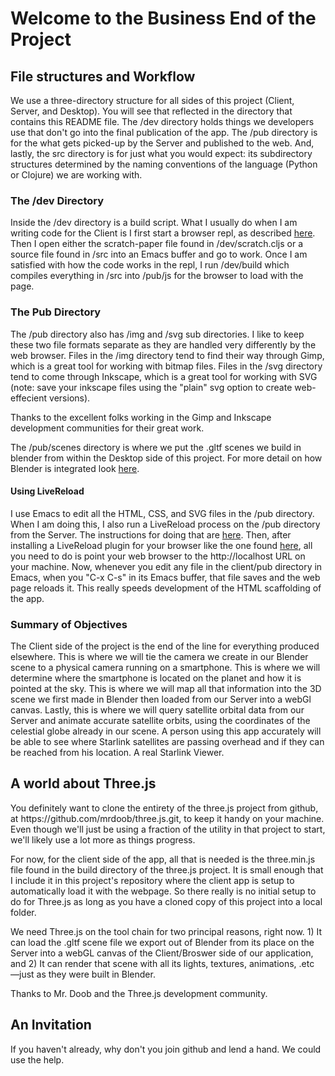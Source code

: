 <h1>Welcome to the Business End of the Project</h1>
<h2>File structures and Workflow</h1>
<p>We use a three-directory structure for all sides of this project (Client, Server, and Desktop).  You will see that reflected in the directory that contains this README file.  The /dev directory holds things we developers use that don't go into the final publication of the app.  The /pub directory is for the what gets picked-up by the Server and published to the web. And, lastly, the src directory is for just what you would expect: its subdirectory structures determined by the naming conventions of the language (Python or Clojure) we are working with.

<h3>The /dev Directory</h3>
Inside the /dev directory is a build script.  What I usually do when I am writing code for the Client is I first start a browser repl, as described <a href="">here</a>.  Then I open either the scratch-paper file found in /dev/scratch.cljs or a source file found in /src into an Emacs buffer and go to work.  Once I am satisfied with how the code works in the repl, I run /dev/build which compiles everything in /src into /pub/js for the browser to load with the page.

<h3>The Pub Directory</h3>
The /pub directory also has /img and /svg sub directories.  I like to keep these two file formats separate as they are handled very differently by the web browser.  Files in the /img directory tend to find their way through Gimp, which is a great tool for working with bitmap files.  Files in the /svg directory tend to come through Inkscape, which is a great tool for working with SVG (note: save your inkscape files using the "plain" svg option to create web-effecient versions).
  
Thanks to the excellent folks working in the Gimp and Inkscape development communities for their great work.  

The /pub/scenes directory is where we put the .gltf scenes we build in blender from within the Desktop side of this project. For more detail on how Blender is integrated look <a href="">here</a>.</p>

<h4>Using LiveReload</h4>

<p>I use Emacs to edit all the HTML, CSS, and SVG files in the /pub directory.  When I am doing this, I also run a LiveReload process on the /pub directory from the Server.  The instructions for doing that are <a href="">here</a>. Then, after installing a LiveReload plugin for your browser like the one found <a href="https://chrome.google.com/webstore/detail/livereload/jnihajbhpnppcggbcgedagnkighmdlei?hl=en">here</a>, all you need to do is point your web browser to the http://localhost URL on your machine. Now, whenever you edit any file in the client/pub directory in Emacs, when you "C-x C-s" in its Emacs buffer, that file saves and the web page reloads it. This really speeds development of the HTML scaffolding of the app. </p> 
  
<h3>Summary of Objectives</h3>
<p>The Client side of the project is the end of the line for everything produced elsewhere.  This is where we will tie the camera we create in our Blender scene to a physical camera running on a smartphone.  This is where we will determine where the smartphone is located on the planet and how it is pointed at the sky.  This is where we will map all that information into the 3D scene we first made in Blender then loaded from our Server into a webGl canvas.  Lastly, this is where we will query satellite orbital data from our Server and animate accurate satellite orbits, using the coordinates of the celestial globe already in our scene.  A person using this app accurately will be able to see where Starlink satellites are passing overhead and if they can be reached from his location.  A real Starlink Viewer.</p>

<h2>A world about Three.js</h2>

<p>You definitely want to clone the entirety of the three.js project from github, at https://github.com/mrdoob/three.js.git, 
to keep it handy on your machine. Even though we'll just be using a fraction of the utility in that project to start, we'll likely 
use a lot more as things progress.</p>  

<p>For now, for the client side of the app, all that is needed is the three.min.js file found in the build directory of the three.js 
project.  It is small enough that I include it in this project's repository where the client app is setup to automatically load it with 
the webpage. So there really is no initial setup to do for Three.js as long as you have a cloned copy of this project into a local folder.</p>

<p>We need Three.js on the tool chain for two principal reasons, right now.  1)  It can load the .gltf scene file we export out of Blender from its place on the Server into a webGL canvas of the Client/Broswer side of our application, and 2) It can render that scene with all its lights, textures, animations, .etc —just as they were built in Blender. </p> 

<p>Thanks to Mr. Doob and the Three.js development community.</p>  

<h2>An Invitation</h2>

<p>If you haven't already, why don't you join github and lend a hand.  We could use the help.</p>
  

